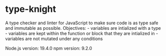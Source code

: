 # type-knight
A type checker and linter for JavaScript to make sure code is as type safe and immutable as possible.
Objectives:
    - variables are intialized with a type
    - variables are kept within the function or block that they are intialized in
    - variables are not mutated under any conditions

Node.js version: 19.4.0
npm version: 9.2.0
